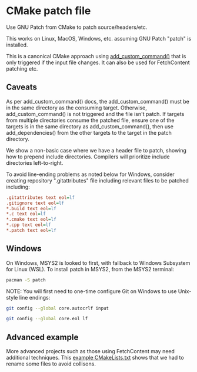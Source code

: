 # CMake patch file

Use GNU Patch from CMake to patch source/headers/etc.

This works on Linux, MacOS, Windows, etc. assuming GNU Patch "patch" is installed.

This is a canonical CMake approach using
[add_custom_command()](https://cmake.org/cmake/help/latest/command/add_custom_command.html)
that is only triggered if the input file changes.
It can also be used for FetchContent patching etc.

## Caveats

As per add_custom_command() docs, the add_custom_command() must be in the same directory as the consuming target.
Otherwise, add_custom_command() is not triggered and the file isn't patch.
If targets from multiple directories consume the patched file,
ensure one of the targets is in the same directory as add_custom_command(),
then use add_dependencies() from the other targets to the target in the patch directory.

We show a non-basic case where we have a header file to patch, showing how to prepend include directories.
Compilers will prioritize include directories left-to-right.

To avoid line-ending problems as noted below for Windows, consider creating repository ".gitattributes" file including relevant files to be patched including:

```ini
.gitattributes text eol=lf
.gitignore text eol=lf
*.build text eol=lf
*.c text eol=lf
*.cmake text eol=lf
*.cpp text eol=lf
*.patch text eol=lf
```

## Windows

On Windows, MSYS2 is looked to first, with fallback to Windows Subsystem for Linux (WSL).
To install patch in MSYS2, from the MSYS2 terminal:

```sh
pacman -S patch
```

NOTE: You will first need to one-time configure Git on Windows to use Unix-style line endings:

```sh
git config --global core.autocrlf input

git config --global core.eol lf
```


## Advanced example

More advanced projects such as those using FetchContent may need additional techniques.
This [example CMakeLists.txt](https://github.com/scivision/mumps/blob/3948131a6b28ad589effd4674a0067b9b3fd871e/src/CMakeLists.txt#L173)
shows that we had to rename some files to avoid collisons.
